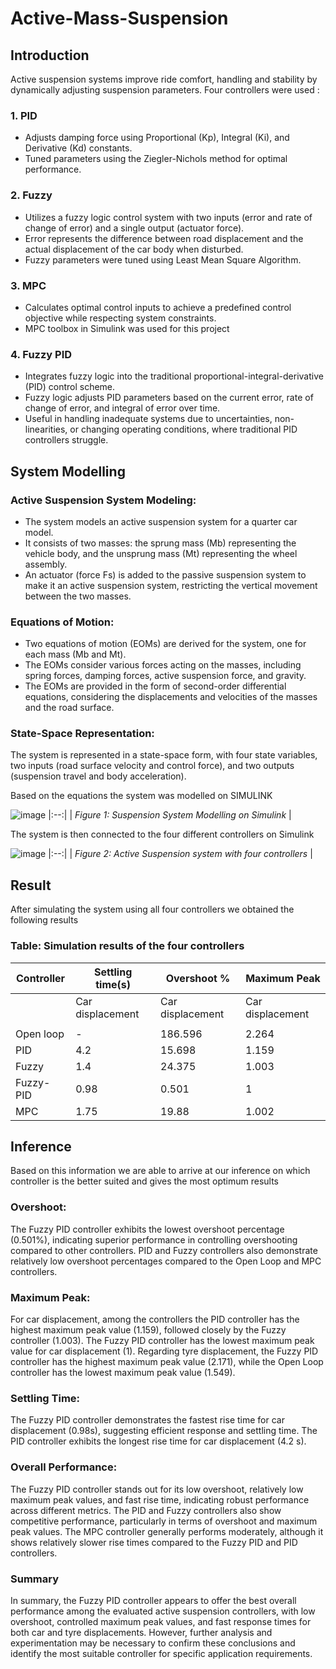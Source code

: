 # **Active-Mass-Suspension**

## **Introduction** 

Active suspension systems improve ride comfort, handling and stability by dynamically adjusting suspension parameters. 
Four controllers were used :
### 1. PID 
   - Adjusts damping force using Proportional (Kp), Integral (Ki), and Derivative (Kd) constants.
   - Tuned parameters using the Ziegler-Nichols method for optimal performance.
     
### 2. Fuzzy 
   - Utilizes a fuzzy logic control system with two inputs (error and rate of change of error) and a single output (actuator force).
   - Error represents the difference between road displacement and the actual displacement of the car body when disturbed.
   - Fuzzy parameters were tuned using Least Mean Square Algorithm.
     
### 3. MPC
   - Calculates optimal control inputs to achieve a predefined control objective while respecting system constraints.
   - MPC toolbox in Simulink was used for this project

### 4. Fuzzy PID
  - Integrates fuzzy logic into the traditional proportional-integral-derivative (PID) control scheme.
  - Fuzzy logic adjusts PID parameters based on the current error, rate of change of error, and integral of error over time.
  - Useful in handling inadequate systems due to uncertainties, non-linearities, or changing operating conditions, where traditional PID controllers struggle.


## System Modelling 

### Active Suspension System Modeling:

- The system models an active suspension system for a quarter car model.
- It consists of two masses: the sprung mass (Mb) representing the vehicle body, and the unsprung mass (Mt) representing the wheel assembly.
- An actuator (force Fs) is added to the passive suspension system to make it an active suspension system, restricting the vertical movement between the two masses.


### Equations of Motion:

- Two equations of motion (EOMs) are derived for the system, one for each mass (Mb and Mt).
- The EOMs consider various forces acting on the masses, including spring forces, damping forces, active suspension force, and gravity.
- The EOMs are provided in the form of second-order differential equations, considering the displacements and velocities of the masses and the road surface.



### State-Space Representation:

The system is represented in a state-space form, with four state variables, two inputs (road surface velocity and control force), and two outputs (suspension travel and body acceleration).

Based on the equations the system was modelled on SIMULINK


![image](https://github.com/sagneeksengupta/Active-Mass-Suspension/assets/103427128/6850ef2f-b16b-4b9b-ad4c-f4174e2eae42)
|:--:|
| *Figure 1: Suspension System Modelling on Simulink* |



The system is then connected to the four different controllers on Simulink


![image](https://github.com/sagneeksengupta/Active-Mass-Suspension/assets/103427128/0fce8137-d2ad-4eec-a0e9-37ad884a0dea)
|:--:|
| *Figure 2: Active Suspension system with four controllers* |

## Result

After simulating the system using all four controllers we obtained the following results

### Table: Simulation results of the four controllers

| Controller | Settling time(s) | Overshoot % | Maximum Peak |
|------------|------------------|-------------|--------------|
|            | Car displacement | Car displacement | Car displacement |
|            |                  |             |              |
| Open loop  | -                | 186.596     | 2.264        |
| PID        | 4.2              | 15.698      | 1.159        |
| Fuzzy      | 1.4              | 24.375      | 1.003        |
| Fuzzy-PID  | 0.98             | 0.501       | 1            |
| MPC        | 1.75             | 19.88       | 1.002        |


## Inference 

Based on this information we are able to arrive at our inference on which controller is the better suited and gives the most optimum results

### Overshoot:
The Fuzzy PID controller exhibits the lowest overshoot percentage (0.501\%), indicating superior performance in controlling overshooting compared to other controllers.
PID and Fuzzy controllers also demonstrate relatively low overshoot percentages compared to the Open Loop and MPC controllers.
### Maximum Peak:
For car displacement, among the controllers the PID controller has the highest maximum peak value (1.159), followed closely by the Fuzzy controller (1.003). The Fuzzy PID controller has the lowest maximum peak value for car displacement (1).
Regarding tyre displacement, the Fuzzy PID controller has the highest maximum peak value (2.171), while the Open Loop controller has the lowest maximum peak value (1.549).
### Settling Time:
The Fuzzy PID controller demonstrates the fastest rise time for car displacement (0.98s), suggesting efficient response and settling time.
The PID controller exhibits the longest rise time for car displacement (4.2 s).
### Overall Performance:
The Fuzzy PID controller stands out for its low overshoot, relatively low maximum peak values, and fast rise time, indicating robust performance across different metrics.
The PID and Fuzzy controllers also show competitive performance, particularly in terms of overshoot and maximum peak values.
The MPC controller generally performs moderately, although it shows relatively slower rise times compared to the Fuzzy PID and PID controllers.

### Summary

In summary, the Fuzzy PID controller appears to offer the best overall performance among the evaluated active suspension controllers, with low overshoot, controlled maximum peak values, and fast response times for both car and tyre displacements. However, further analysis and experimentation may be necessary to confirm these conclusions and identify the most suitable controller for specific application requirements.











